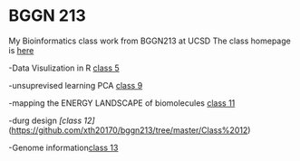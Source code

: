 # BGGN 213

My Bioinformatics class work from BGGN213 at UCSD
The class homepage is [here](https://bioboot.github.io/bggn213_S18/)

-Data Visulization in R [class 5](https://github.com/xth20170/bggn213/tree/master/class5)

-unsuprevised learning PCA [class 9](https://github.com/xth20170/bggn213/tree/master/bioinformatics%20Class%209)

-mapping the ENERGY LANDSCAPE of biomolecules [class 11](https://github.com/xth20170/bggn213/tree/master/Class%2011)

-durg design *[class 12]*(https://github.com/xth20170/bggn213/tree/master/Class%2012)

-Genome information[class 13](https://github.com/xth20170/bggn213/blob/master/Class%2013/Class_13.md)
